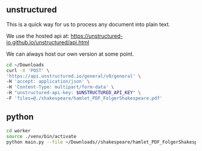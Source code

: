 ## unstructured

This is a quick way for us to process any document into plain text.

We use the hosted api at: https://unstructured-io.github.io/unstructured/api.html

We can always host our own version at some point.

```bash
cd ~/Downloads
curl -X 'POST' \
'https://api.unstructured.io/general/v0/general' \
-H 'accept: application/json' \
-H 'Content-Type: multipart/form-data' \
-H "unstructured-api-key: $UNSTRUCTURED_API_KEY" \
-F 'files=@./shakespeare/hamlet_PDF_FolgerShakespeare.pdf'
```

## python

```bash
cd worker
source ./venv/bin/activate
python main.py --file ~/Downloads//shakespeare/hamlet_PDF_FolgerShakespeare.pdf
```